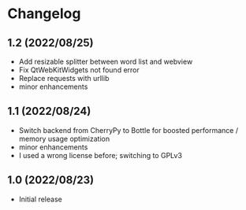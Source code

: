 # Changelog

## 1.2 (2022/08/25)
- Add resizable splitter between word list and webview
- Fix QtWebKitWidgets not found error
- Replace requests with urllib
- minor enhancements

## 1.1 (2022/08/24)
- Switch backend from CherryPy to Bottle for boosted performance / memory usage optimization
- minor enhancements
- I used a wrong license before; switching to GPLv3

## 1.0 (2022/08/23)
- Initial release